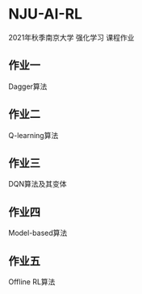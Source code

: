 # NJU-AI-RL
 2021年秋季南京大学 强化学习 课程作业

## 作业一

Dagger算法

## 作业二

Q-learning算法

## 作业三

DQN算法及其变体

## 作业四

Model-based算法

## 作业五

Offline RL算法
